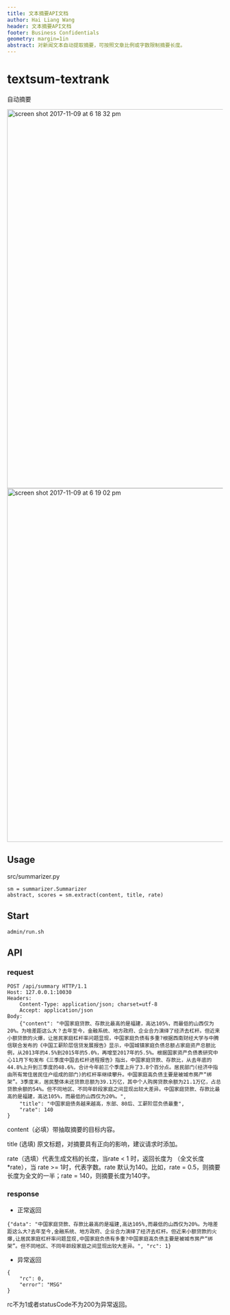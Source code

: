 ```yaml
---
title: 文本摘要API文档
author: Hai Liang Wang
header: 文本摘要API文档
footer: Business Confidentials
geometry: margin=1in
abstract: 对新闻文本自动提取摘要，可按照文章比例或字数限制摘要长度。
---
```


# textsum-textrank
自动摘要

<img width="884" alt="screen shot 2017-11-09 at 6 18 32 pm" src="https://user-images.githubusercontent.com/3538629/32600390-1477a3b8-c505-11e7-9ce3-e758169e6793.png">

<img width="825" alt="screen shot 2017-11-09 at 6 19 02 pm" src="https://user-images.githubusercontent.com/3538629/32600412-24fc2a1a-c505-11e7-8d3a-b86b1298f3eb.png">

## Usage

src/summarizer.py
```
sm = summarizer.Summarizer
abstract, scores = sm.extract(content, title, rate)
```

## Start

```
admin/run.sh
```

## API

### request
``` {ms}
POST /api/summary HTTP/1.1
Host: 127.0.0.1:10030
Headers:
    Content-Type: application/json; charset=utf-8
    Accept: application/json
Body:
    {"content": "中国家庭贷款、存款比最高的是福建，高达105%，而最低的山西仅为20%。为啥差距这么大？去年至今，金融系统、地方政府、企业合力演绎了经济去杠杆。但近来小额贷款的火爆，让居民家庭杠杆率问题显现，中国家庭负债有多重?根据西南财经大学与中腾信联合发布的《中国工薪阶层信贷发展报告》显示，中国城镇家庭负债总额占家庭资产总额比例，从2013年的4.5%到2015年的5.0%，再增至2017年的5.5%。根据国家资产负债表研究中心11月下旬发布《三季度中国去杠杆进程报告》指出，中国家庭贷款、存款比，从去年底的44.8%上升到三季度的48.6%，合计今年前三个季度上升了3.8个百分点。居民部门(经济中指由所有常住居民住户组成的部门)的杠杆率继续攀升。中国家庭高负债主要是被城市房产“绑架”。3季度末，居民整体未还贷款总额为39.1万亿，其中个人购房贷款余额为21.1万亿，占总贷款余额的54%。但不同地区、不同年龄段家庭之间显现出较大差异。中国家庭贷款、存款比最高的是福建，高达105%，而最低的山西仅为20%。",
    "title": "中国家庭债务越来越高，东部、80后、工薪阶层负债最重",
    "rate": 140
}
```

content（必填）带抽取摘要的目标内容。

title (选填) 原文标题，对摘要具有正向的影响，建议请求时添加。

rate（选填）代表生成文档的长度，当rate < 1 时，返回长度为 （全文长度*rate），当 rate >= 1时，代表字数。rate 默认为140。比如，rate = 0.5，则摘要长度为全文的一半；rate = 140，则摘要长度为140字。 

### response

* 正常返回
``` {ms}
{"data": "中国家庭贷款、存款比最高的是福建,高达105%,而最低的山西仅为20%。为啥差距这么大?去年至今,金融系统、地方政府、企业合力演绎了经济去杠杆。但近来小额贷款的火爆,让居民家庭杠杆率问题显现,中国家庭负债有多重?中国家庭高负债主要是被城市房产“绑架”。但不同地区、不同年龄段家庭之间显现出较大差异。", "rc": 1}
```

* 异常返回
``` {ms}
{
    "rc": 0,
    "error": "MSG"
}
```
rc不为1或者statusCode不为200为异常返回。